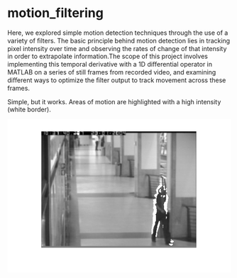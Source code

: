 # motion_filtering

Here, we explored simple motion detection techniques through the use of a variety of ﬁlters. The basic principle behind motion detection lies in tracking pixel intensity over time and observing the rates of change of that intensity in order to extrapolate information.The scope of this project involves implementing this temporal derivative with a 1D diﬀerential operator in MATLAB on a series of still frames from recorded video, and examining diﬀerent ways to optimize the ﬁlter output to track movement across these frames.

Simple, but it works. Areas of motion are highlighted with a high intensity (white border).

![](motion.png?raw=true "motion")
